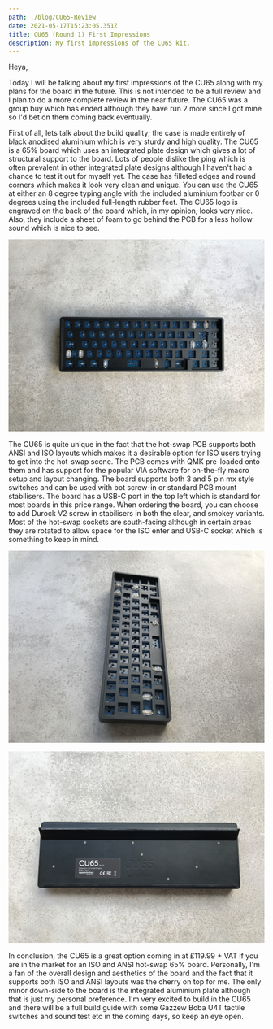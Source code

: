 ```yaml
---
path: ./blog/CU65-Review
date: 2021-05-17T15:23:05.351Z
title: CU65 (Round 1) First Impressions
description: My first impressions of the CU65 kit.
---
```

Heya,

Today I will be talking about my first impressions of the CU65 along with my plans for the board in the future. This is not intended to be a full review and I plan to do a more complete review in the near future. The CU65 was a group buy which has ended although they have run 2 more since I got mine so I'd bet on them coming back eventually.

First of all, lets talk about the build quality; the case is made entirely of black anodised aluminium which is very sturdy and high quality. The CU65 is a 65% board which uses an integrated plate design which gives a lot of structural support to the board. Lots of people dislike the ping which is often prevalent in other integrated plate designs although I haven't had a chance to test it out for myself yet. The case has filleted edges and round corners which makes it look very clean and unique. You can use the CU65 at either an 8 degree typing angle with the included aluminium footbar or 0 degrees using the included full-length rubber feet. The CU65 logo is engraved on the back of the board which, in my opinion, looks very nice. Also, they include a sheet of foam to go behind the PCB for a less hollow sound which is nice to see.

![CU65](../assets/img_4466.jpg "CU65 Top Down View")

The CU65 is quite unique in the fact that the hot-swap PCB supports both ANSI and ISO layouts which makes it a desirable option for ISO users trying to get into the hot-swap scene. The PCB comes with QMK pre-loaded onto them and has support for the popular VIA software for on-the-fly macro setup and layout changing. The board supports both 3 and 5 pin mx style switches and can be used with bot screw-in or standard PCB mount stabilisers. The board has a USB-C port in the top left which is standard for most boards in this price range. When ordering the board, you can choose to add Durock V2 screw in stabilisers in both the clear, and smokey variants. Most of the hot-swap sockets are south-facing although in certain areas they are rotated to allow space for the ISO enter and USB-C socket which is something to keep in mind.

![CU65](../assets/img_4469.jpg "CU65 Side View")

![CU65](../assets/img_4473.jpg "CU65 Back View")

In conclusion, the CU65 is a great option coming in at £119.99 + VAT if you are in the market for an ISO and ANSI hot-swap 65% board. Personally, I'm a fan of the overall design and aesthetics of the board and the fact that it supports both ISO and ANSI layouts was the cherry on top for me. The only minor down-side to the board is the integrated aluminium plate although that is just my personal preference. I'm very excited to build in the CU65 and there will be a full build guide with some Gazzew Boba U4T tactile switches and sound test etc in the coming days, so keep an eye open.
